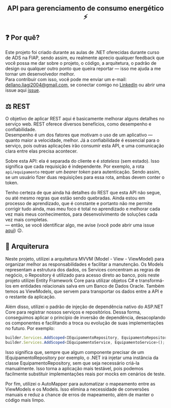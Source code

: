 <p align="center">

  <h2 align="center">API para gerenciamento de consumo energético ⚡</h2>
</p>

## ❓ Por quê?
Este projeto foi criado durante as aulas de .NET oferecidas durante curso de ADS na FIAP, sendo assim, eu realmente aprecio qualquer feedback que você possa me dar sobre o projeto, o código, a arquitetura, o padrão de design ou qualquer outro ponto que queira reportar — isso me ajuda a me tornar um desenvolvedor melhor.  
Para contribuir com isso, você pode me enviar um e-mail: [dellano.liagi2004@gmail.com](mailto:dellano.liagi2004@gmail.com), se conectar comigo no [LinkedIn](https://www.linkedin.com/in/maurizio-dellano/) ou abrir uma issue aqui [issue](https://github.com/Dellano23/EnergyApi/issues/new).


## ⚖ REST
O objetivo de aplicar REST aqui é basicamente melhorar alguns detalhes no serviço web. REST oferece diversos benefícios, como desempenho e confiabilidade.  
Desempenho é um dos fatores que motivam o uso de um aplicativo — quanto maior a velocidade, melhor. Já a confiabilidade é essencial para o serviço, pois outras aplicações irão consumir esta API, e uma comunicação clara entre elas precisa acontecer.

Sobre esta API: ela é separada do cliente e é *stateless* (sem estado). Isso significa que cada requisição é independente. Por exemplo, a rota `api/equipamento` requer um *bearer token* para autenticação. Sendo assim, se um usuário fizer duas requisições para essa rota, ambas devem conter o token.

Tenho certeza de que ainda há detalhes do REST que esta API não segue, ou até mesmo regras que estão sendo quebradas. Ainda estou em processo de aprendizado, que é constante e portanto não me permite corrigir tudo ainda, mas meu foco é total no aprendizado e melhorar cada vez mais meus conhecimentos, para desenvolvimento de soluções cada vez mais completas.  
 — então, se você identificar algo, me avise (você pode abrir uma issue [aqui](https://github.com/Dellano23/EnergyApi/issues/new)) 😉.


 ## 🔨 Arquiterura

Neste projeto, utilizei a arquitetura MVVM (Model - View - ViewModel) para organizar melhor as responsabilidades e facilitar a manutenção. Os Models representam a estrutura dos dados, os Services concentram as regras de negócio, o Repository é utilizado para acesso direto ao banco, pois neste projeto utilizei Entity Framework Core para utilizar objetos C# e transformá-los em entidades relacionais salva em um Banco de Dados Oracle. Também temos as ViewModels, que servem para transportar os dados entre a API e o restante da aplicação.

Além disso, utilizei o padrão de injeção de dependência nativo do ASP.NET Core para registrar nossos serviços e repositórios. Dessa forma, conseguimos aplicar o princípio de inversão de dependência, desacoplando os componentes e facilitando a troca ou evolução de suas implementações no futuro. Por exemplo:

```ts
builder.Services.AddScoped<IEquipamentoRepository, EquipamentoRepository>();
builder.Services.AddScoped<IEquipamentoService, EquipamentoService>();
```

Isso significa que, sempre que algum componente precisar de um IEquipamentoRepository por exemplo, o .NET irá injetar uma instância da classe EquipamentoRepository, sem que seja necessário criá-la manualmente. Isso torna a aplicação mais testável, pois podemos facilmente substituir implementações reais por mocks em cenários de teste.

Por fim, utilizei o AutoMapper para automatizar o mapeamento entre as ViewModels e os Models. Isso elimina a necessidade de conversões manuais e reduz a chance de erros de mapeamento, além de manter o código mais limpo.

